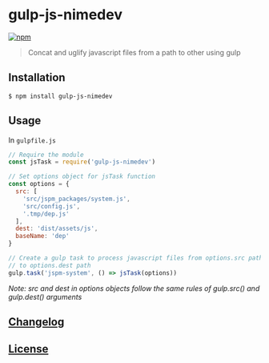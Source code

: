 # gulp-js-nimedev
[![npm][npm-image]][npm-url]

[npm-image]: https://img.shields.io/npm/v/gulp-js-nimedev.svg
[npm-url]: https://npmjs.org/package/gulp-js-nimedev

> Concat and uglify javascript files from a path to other using gulp

## Installation

```console
$ npm install gulp-js-nimedev
```

## Usage

In `gulpfile.js`

```js
// Require the module
const jsTask = require('gulp-js-nimedev')

// Set options object for jsTask function
const options = {
  src: [
    'src/jspm_packages/system.js',
    'src/config.js',
    '.tmp/dep.js'
  ],
  dest: 'dist/assets/js',
  baseName: 'dep'
}

// Create a gulp task to process javascript files from options.src path
// to options.dest path
gulp.task('jspm-system', () => jsTask(options))
```

*Note: src and dest in options objects follow the same rules of gulp.src() and gulp.dest() arguments*

## [Changelog](CHANGELOG.md)

## [License](LICENSE.md)
